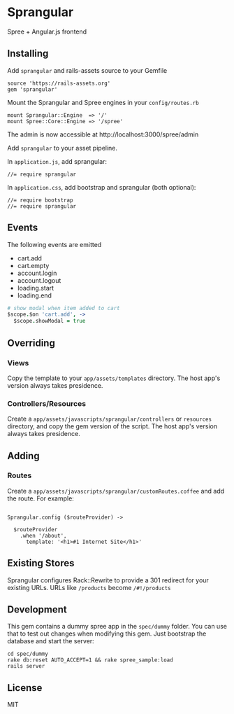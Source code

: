 # Sprangular

Spree + Angular.js frontend

## Installing

Add `sprangular` and rails-assets source to your Gemfile

```
source 'https://rails-assets.org'
gem 'sprangular'
```

Mount the Sprangular and Spree engines in your `config/routes.rb`

```
mount Sprangular::Engine  => '/'
mount Spree::Core::Engine => '/spree'
```

The admin is now accessible at http://localhost:3000/spree/admin


Add `sprangular` to your asset pipeline.

In `application.js`, add sprangular:

```
//= require sprangular
```

In `application.css`, add bootstrap and sprangular (both optional):

```
//= require bootstrap
//= require sprangular
```

## Events

The following events are emitted

- cart.add
- cart.empty
- account.login
- account.logout
- loading.start
- loading.end

```coffeescript
# show modal when item added to cart
$scope.$on 'cart.add', ->
  $scope.showModal = true
```

## Overriding

### Views

Copy the template to your `app/assets/templates` directory. The host app's version always takes presidence.

### Controllers/Resources

Create a `app/assets/javascripts/sprangular/controllers` or `resources` directory, and copy the gem version of the script. The host app's version always takes presidence.

## Adding

### Routes

Create a `app/assets/javascripts/sprangular/customRoutes.coffee` and add the route. For example:

```

Sprangular.config ($routeProvider) ->

  $routeProvider
    .when '/about',
      template: '<h1>#1 Internet Site</h1>'
```

## Existing Stores

Sprangular configures Rack::Rewrite to provide a 301 redirect for your existing URLs. URLs like `/products` become `/#!/products`

## Development

This gem contains a dummy spree app in the `spec/dummy` folder. You can use that to test out changes when modifying this gem. Just bootstrap the database and start the server:

```
cd spec/dummy
rake db:reset AUTO_ACCEPT=1 && rake spree_sample:load
rails server
```

## License

MIT

